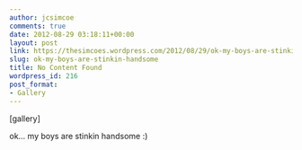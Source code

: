 ```yaml
---
author: jcsimcoe
comments: true
date: 2012-08-29 03:18:11+00:00
layout: post
link: https://thesimcoes.wordpress.com/2012/08/29/ok-my-boys-are-stinkin-handsome/
slug: ok-my-boys-are-stinkin-handsome
title: No Content Found
wordpress_id: 216
post_format:
- Gallery
---
```


[gallery]


ok… my boys are stinkin handsome :)
